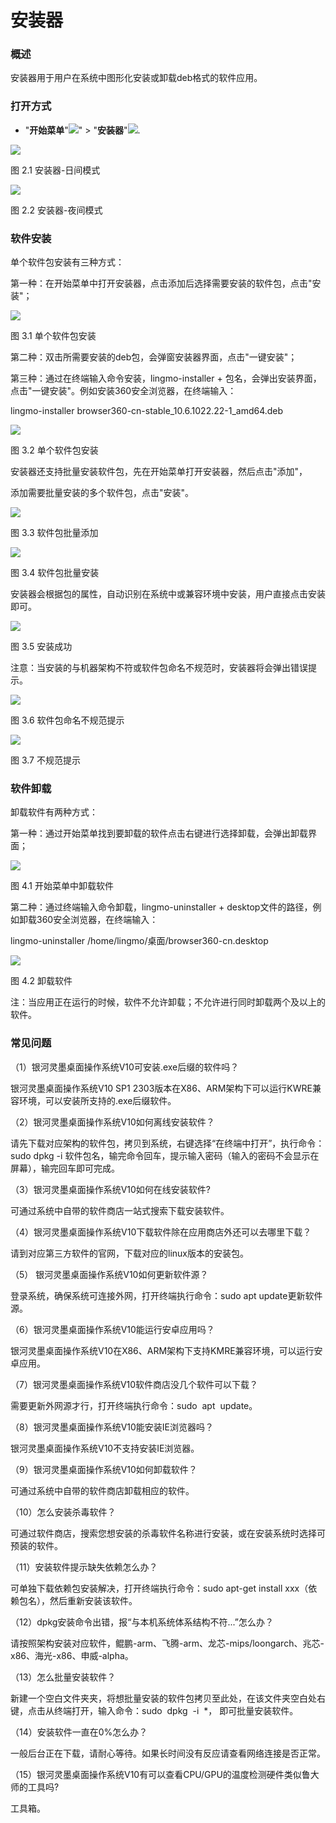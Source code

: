 # 安装器

### 概述

安装器用于用户在系统中图形化安装或卸载deb格式的软件应用。

### 打开方式

-   "**开始菜单**"![](./image/image1.png)" > "**安装器**"![](./image/image2.png).

![](./image/image5.png)

图 2.1 安装器-日间模式

![](./image/image6.png)

图 2.2 安装器-夜间模式

### 软件安装

单个软件包安装有三种方式：

第一种：在开始菜单中打开安装器，点击添加后选择需要安装的软件包，点击"安装"；

![](./image/image7.png)

图 3.1 单个软件包安装

第二种：双击所需要安装的deb包，会弹窗安装器界面，点击"一键安装"；

第三种：通过在终端输入命令安装，lingmo-installer +
包名，会弹出安装界面，点击"一键安装"。例如安装360安全浏览器，在终端输入：

lingmo-installer browser360-cn-stable\_10.6.1022.22-1\_amd64.deb

![](./image/image8.png)

图 3.2 单个软件包安装

安装器还支持批量安装软件包，先在开始菜单打开安装器，然后点击"添加"，

添加需要批量安装的多个软件包，点击"安装"。

![](./image/image9.png)

图 3.3 软件包批量添加

![](./image/image10.png)

图 3.4 软件包批量安装

安装器会根据包的属性，自动识别在系统中或兼容环境中安装，用户直接点击安装即可。

![](./image/image11.png)

图 3.5 安装成功

注意：当安装的与机器架构不符或软件包命名不规范时，安装器将会弹出错误提示。

![](./image/image12.png)

图 3.6 软件包命名不规范提示

![](./image/image13.png)

图 3.7 不规范提示

### 软件卸载

卸载软件有两种方式：

第一种：通过开始菜单找到要卸载的软件点击右键进行选择卸载，会弹出卸载界面；

![](./image/image14.png)

图 4.1 开始菜单中卸载软件

第二种：通过终端输入命令卸载，lingmo-uninstaller +
desktop文件的路径，例如卸载360安全浏览器，在终端输入：

lingmo-uninstaller /home/lingmo/桌面/browser360-cn.desktop

![](./image/image15.png)

图 4.2 卸载软件

注：当应用正在运行的时候，软件不允许卸载；不允许进行同时卸载两个及以上的软件。

### 常见问题

（1）银河灵墨桌面操作系统V10可安装.exe后缀的软件吗？

银河灵墨桌面操作系统V10 SP1 2303版本在X86、ARM架构下可以运行KWRE兼容环境，可以安装所支持的.exe后缀软件。

（2）银河灵墨桌面操作系统V10如何离线安装软件？

请先下载对应架构的软件包，拷贝到系统，右键选择“在终端中打开”，执行命令：sudo dpkg -i 软件包名，输完命令回车，提示输入密码（输入的密码不会显示在屏幕），输完回车即可完成。

（3）银河灵墨桌面操作系统V10如何在线安装软件?

可通过系统中自带的软件商店一站式搜索下载安装软件。

（4）银河灵墨桌面操作系统V10下载软件除在应用商店外还可以去哪里下载？

请到对应第三方软件的官网，下载对应的linux版本的安装包。

（5） 银河灵墨桌面操作系统V10如何更新软件源？

登录系统，确保系统可连接外网，打开终端执行命令：sudo apt update更新软件源。

（6）银河灵墨桌面操作系统V10能运行安卓应用吗？

银河灵墨桌面操作系统V10在X86、ARM架构下支持KMRE兼容环境，可以运行安卓应用。

（7）银河灵墨桌面操作系统V10软件商店没几个软件可以下载？

需要更新外网源才行，打开终端执行命令：sudo  apt  update。

（8）银河灵墨桌面操作系统V10能安装IE浏览器吗？

银河灵墨桌面操作系统V10不支持安装IE浏览器。

（9）银河灵墨桌面操作系统V10如何卸载软件？

可通过系统中自带的软件商店卸载相应的软件。

（10）怎么安装杀毒软件？

可通过软件商店，搜索您想安装的杀毒软件名称进行安装，或在安装系统时选择可预装的软件。

（11）安装软件提示缺失依赖怎么办？

可单独下载依赖包安装解决，打开终端执行命令：sudo apt-get install xxx（依赖包名），然后重新安装该软件。

（12）dpkg安装命令出错，报“与本机系统体系结构不符...”怎么办？

请按照架构安装对应软件，鲲鹏-arm、飞腾-arm、龙芯-mips/loongarch、兆芯-x86、海光-x86、申威-alpha。

（13）怎么批量安装软件？

新建一个空白文件夹夹，将想批量安装的软件包拷贝至此处，在该文件夹空白处右键，点击从终端打开，输入命令：sudo  dpkg  -i  *， 即可批量安装软件。

（14）安装软件一直在0%怎么办？

一般后台正在下载，请耐心等待。如果长时间没有反应请查看网络连接是否正常。

（15）银河灵墨桌面操作系统V10有可以查看CPU/GPU的温度检测硬件类似鲁大师的工具吗?

工具箱。


